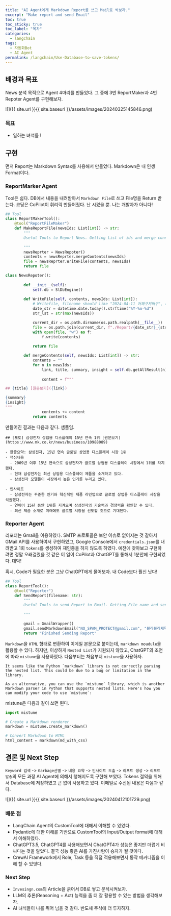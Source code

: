 ```yaml
---
title: "AI Agent에게 Markdown Report를 쓰고 Mail로 쏴보자."
excerpt: "Make report and send Email"
toc: true
toc_sticky: true
toc_label: "목차"
categories:
  - langchain
tags:
  - 자동화Bot
  - AI Agent
permalink: /langchain/Use-Database-to-save-tokens/
---
```


## 배경과 목표

 News 분석 목적으로 Agent 4마리를 만들었다. 그 중에 3번 ReportMaker과 4번 Repoter Agent를 구현해보자.

![]({{ site.url }}{{ site.baseurl }}/assets/images/20240325145846.png)

### 목표

- 일하는 녀석들 !

## 구현

먼저 Report는 Markdown Syntax를 사용해서 만들었다. Markdown은 내 인생 Format이다.

### ReportMarker Agent

Tool은 쉽다. DB에서 내용을 내려받아서 `Markdown File`로 쓰고 File명을 Return 받는다. 코딩은 CoPilot이 휘리릭 만들어줬다. 난 시켰을 뿐. 나는 개발자가 아니다!

```python
## Tool
class ReportMakerTool():
    @tool("ReportFileMaker")
    def MakeReportFile(newsIds: List[int]) -> str:
        """
        Useful Tools to Report News. Getting List of ids and merge conntents and return file name
        
        """
        newsReprter = NewsRepoter()
        contents = newsReprter.mergeContents(newsIds)
        file = newsReprter.WriteFile(contents, newsIds)
        return file

class NewsRepoter():
    
        def __init__(self):
            self.db = SlDbEngine()
    
        def WriteFile(self, contents, newsIds: List[int]):
            # Writefile, filename should like "2024-04-11 어쩌구저쩌구", chagne data to code
            date_str = datetime.date.today().strftime("%Y-%m-%d")
            str_lst = str(max(newsIds))

            current_dir = os.path.dirname(os.path.realpath(__file__))
            file = os.path.join(current_dir, f"./Report/{date_str}_{str_lst}.md")
            with open(file, "w") as f:
                f.write(contents)
            
            return file

        def mergeContents(self, newsIds: List[int]) -> str:
            contents = ""
            for n in newsIds:
                link, title, summary, insight = self.db.getAllResult(n)
    
                content = f"""

## {title} [원문보기]({link})

{summary}
{insight}
"""
                contents += content
            return contents
```

만들어진 결과는 다음과 같다. 샘플임.

```text
## [포토] 삼성전자 상업용 디스플레이 15년 연속 1위 [원문보기](https://www.mk.co.kr/news/business/10988089)

- 한줄요약: 삼성전자, 15년 연속 글로벌 상업용 디스플레이 시장 1위
- 핵심내용
  - 2009년 이후 15년 연속으로 삼성전자가 글로벌 상업용 디스플레이 시장에서 1위를 차지했다.
  - 현재 삼성전자는 최신 상업용 디스플레이 제품을 소개하고 있다.
  - 삼성전자 모델들이 시장에서 높은 인기를 누리고 있다.

- 인사이트
  - 삼성전자는 꾸준한 인기와 혁신적인 제품 라인업으로 글로벌 상업용 디스플레이 시장을 석권했다.
  - 연이어 15년 동안 1위를 지켜오며 삼성전자의 기술력과 경쟁력을 확인할 수 있다.
  - 최신 제품 소개로 미래에도 글로벌 시장을 선도할 것으로 기대된다.
```

### Reporter Agent

리포터는 Gmail을 이용하였다. SMTP 프로토콜은 보안 이슈로 없어지는 것 같아서 GMail API를 사용하여서 구현하였고, Google Console에서 `credentials.json`를 내려받고 1회 `tokens`를 생성하여 재인증을 하지 않도록 하였다. 예전에 찾아보고 구현하려면 정말 오래걸렸을 것 같은 이 일이 CoPilot과 ChatGPT를 통해서 1분안에 구현되었다. 대박!

혹시, Code가 필요한 분은 그냥 ChatGPT에게 물어보자. 내 Code보다 훨신 낫다!

```python
## Tool
class ReportTool():
    @tool("Reporter")
    def SendReport(filename: str):
        """
        Useful Tools to send Report to Email. Getting File name and send it to Email
        
        """

        gmail = GmailWrapper()
        gmail.sendMarkdownEmail("NO_SPAM_PROTECT@gmail.com", "블라블라제목", filename)
        return "Finished Sending Report"
```

`Markdown`을 `HTML` 형태로 변환하여 이메일 본문으로 붙이는데, `markdown moudule`을 활용할 수 있다. 하지만, 이상하게 `Nested List`가 지원되지 않았고, ChatGPT의 조언에 따라 `mistune`을 사용하였다. 다음부터는 처음부터 `mistune`을 사용하자.

```
It seems like the Python `markdown` library is not correctly parsing the nested list. This could be due to a bug or limitation in the library.

As an alternative, you can use the `mistune` library, which is another Markdown parser in Python that supports nested lists. Here's how you can modify your code to use `mistune`:
```

mistune은 다음과 같이 쓰면 된다.

```python
import mistune

# Create a Markdown renderer
markdown = mistune.create_markdown()

# Convert Markdown to HTML
html_content = markdown(md_with_css)
```

## 결론 및 Next Step

`Keyword 검색` -> `Garbage선별` -> `내용 요약` -> `인사이트 도출` -> `리포트 생성` -> `리포트 발송`의 모든 과정 AI Agent에 의해서 행해지도록 구현해 보았다. Tokens 절약을 위해서 Database에 저장하였고 큰 없이 사용하고 있다. 이메일로 수신된 내용은 다음과 같다.

![]({{ site.url }}{{ site.baseurl }}/assets/images/20240412101729.png)

### 배운 점

- LangChain Agent의 CustomTool에 대해서 이해할 수 있었다.
- Pydantic에 대한 이해를 기반으로 CustomTool의 Input/Output format에 대해서 이해하였다.
- ChatGPT3.5, ChatGPT4를 사용해보면서 ChatGPT4가 성능은 좋지만 더럽게 비싸다는 것을 알았다. 결국 성능 좋은 AI를 가진사람이 승자가 될 것이다.
- CrewAI Framework에서 Role, Task 등을 직접 적용해보면서 동작 메커니즘을 이해 할 수 있엇다.

### Next Step

- `Invesingn.com`의 Article을 긁어서 DB로 쌓고 분석시켜보자.
- LLM의 추론(Reasoning + Act) 능력을 좀 더 잘 활용할 수 있는 방법을 생각해보자.
- AI 녀석들이 나를 뛰어 넘을 것 같다. 반도체 주식에 더 투자하자.
